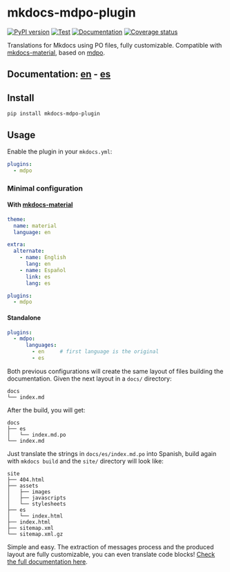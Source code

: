 # mkdocs-mdpo-plugin

[![PyPI version](https://img.shields.io/pypi/v/mkdocs-mdpo-plugin?label=version)](https://pypi.org/project/mkdocs-mdpo-plugin)
[![Test](https://img.shields.io/github/workflow/status/mondeja/mkdocs-mdpo-plugin/CI?label=tests&logo=github)](https://github.com/mondeja/mkdocs-mdpo-plugin/actions?query=workflow%3ACI)
[![Documentation](https://img.shields.io/github/workflow/status/mondeja/mkdocs-mdpo-plugin/Github%20Pages?label=docs&logo=github)](https://mkdocs-mdpo.ga)
[![Coverage status](https://img.shields.io/coveralls/github/mondeja/mkdocs-mdpo-plugin?logo=coveralls)](https://coveralls.io/github/mondeja/mkdocs-mdpo-plugin)

<!--description-start-->

Translations for Mkdocs using PO files, fully customizable.
Compatible with [mkdocs-material](https://squidfunk.github.io/mkdocs-material),
based on [mdpo][mdpo-docs].

<!--description-end-->

## Documentation: [en](https://mkdocs-mdpo.ga) - [es](https://mkdocs-mdpo.ga/es/)

<!--intro-start-->

## Install

```
pip install mkdocs-mdpo-plugin
```

## Usage

Enable the plugin in your `mkdocs.yml`:

```yaml
plugins:
  - mdpo
```

### Minimal configuration

#### With [mkdocs-material](https://squidfunk.github.io/mkdocs-material)

```yaml
theme:
  name: material
  language: en

extra:
  alternate:
    - name: English
      lang: en
    - name: Español
      link: es
      lang: es

plugins:
  - mdpo
```

#### Standalone

<!-- mdpo-include-codeblock -->
```yaml
plugins:
  - mdpo:
      languages:
        - en     # first language is the original
        - es
```

Both previous configurations will create the same layout of files building the
documentation. Given the next layout in a `docs/` directory:

```
docs
└── index.md
```

After the build, you will get:

```
docs
├── es
│   └── index.md.po
└── index.md
```

Just translate the strings in `docs/es/index.md.po` into Spanish, build again
with `mkdocs build` and the `site/` directory will look like:

```
site
├── 404.html
├── assets
│   ├── images
│   ├── javascripts
│   └── stylesheets
├── es
│   └── index.html
├── index.html
├── sitemap.xml
└── sitemap.xml.gz
```

<!--intro-end-->

Simple and easy. The extraction of messages process and the produced
layout are fully customizable, you can even translate code blocks!
[Check the full documentation here](https://mkdocs-mdpo.ga).

[mdpo-docs]: https://mdpo.readthedocs.io
